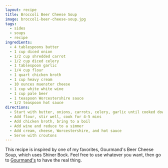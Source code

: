 ```yaml
---
layout: recipe
title: Broccoli Beer Cheese Soup
image: broccoli-beer-cheese-soup.jpg
tags:
  - sides
  - soups
  - recipe
ingredients:
  - 4 tablespoons butter
  - 1 cup diced onion
  - 1/2 cup shredded carrot
  - 1/2 cup diced celery
  - 1 tablespoon garlic
  - 1/4 cup flour
  - 1 quart chicken broth
  - 1 cup heavy cream
  - 10 ounces muenster cheese
  - 1 cup white white wine
  - 1 cup pale beer
  - 1 teaspoon Worcestershire sauce
  - 1/2 teaspoon hot sauce
directions:
  - Start with butter, onions, carrots, celery, garlic until cooked down
  - Add flour, stir well, cook for 4-5 mins
  - Add chicken broth, bring to a boil
  - Add wine and reduce to a simmer
  - Add cream, cheese, Worcestershire, and hot sauce
  - Serve with croutons
---
```


This recipe is inspired by one of my favorites, Gourmand's Beer Cheese Soup, which uses Shiner Bock. Feel free to use whatever you want, then go to [Gourmand's](http://lovethysandwich.com) to have the real thing.